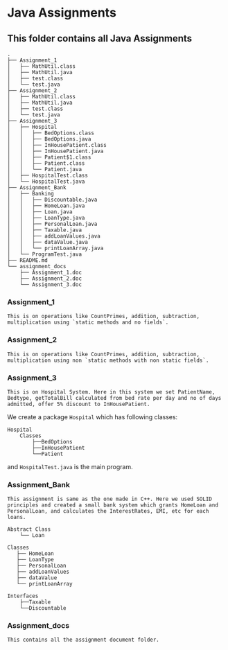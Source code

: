 
# Java Assignments

## This folder contains all Java Assignments

```
.
├── Assignment_1
│   ├── MathUtil.class
│   ├── MathUtil.java
│   ├── test.class
│   └── test.java
├── Assignment_2
│   ├── MathUtil.class
│   ├── MathUtil.java
│   ├── test.class
│   └── test.java
├── Assignment_3
│   ├── Hospital
│   │   ├── BedOptions.class
│   │   ├── BedOptions.java
│   │   ├── InHousePatient.class
│   │   ├── InHousePatient.java
│   │   ├── Patient$1.class
│   │   ├── Patient.class
│   │   └── Patient.java
│   ├── HospitalTest.class
│   └── HospitalTest.java
├── Assignment_Bank
│   ├── Banking
│   │   ├── Discountable.java
│   │   ├── HomeLoan.java
│   │   ├── Loan.java
│   │   ├── LoanType.java
│   │   ├── PersonalLoan.java
│   │   ├── Taxable.java
│   │   ├── addLoanValues.java
│   │   ├── dataValue.java
│   │   └── printLoanArray.java
│   └── ProgramTest.java
├── README.md
└── assignment_docs
    ├── Assignment_1.doc
    ├── Assignment_2.doc
    └── Assignment_3.doc
```

### Assignment_1 
    This is on operations like CountPrimes, addition, subtraction, multiplication using `static methods and no fields`.

### Assignment_2 
    This is on operations like CountPrimes, addition, subtraction, multiplication using non `static methods with non static fields`.

### Assignment_3 
    This is on Hospital System. Here in this system we set PatientName, Bedtype, getTotalBill calculated from bed rate per day and no of days admitted, offer 5% discount to InHousePatient. 
We create a package `Hospital` which has following classes:

```
Hospital
    Classes
        ├──BedOptions
        ├──InHousePatient
        └──Patient
```
and `HospitalTest.java` is the main program.

### Assignment_Bank
    This assignment is same as the one made in C++. Here we used SOLID principles and created a small bank system which grants HomeLoan and PersonalLoan, and calculates the InterestRates, EMI, etc for each loans.

```
Abstract Class
    └── Loan
```

```
Classes
   ├── HomeLoan
   ├── LoanType
   ├── PersonalLoan
   ├── addLoanValues
   ├── dataValue
   └── printLoanArray
```

```
Interfaces
    ├──Taxable
    └──Discountable
```

### Assignment_docs
    This contains all the assignment document folder.